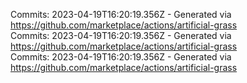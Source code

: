 Commits: 2023-04-19T16:20:19.356Z - Generated via https://github.com/marketplace/actions/artificial-grass
<br>
Commits: 2023-04-19T16:20:19.356Z - Generated via https://github.com/marketplace/actions/artificial-grass
<br>
Commits: 2023-04-19T16:20:19.356Z - Generated via https://github.com/marketplace/actions/artificial-grass
<br>
